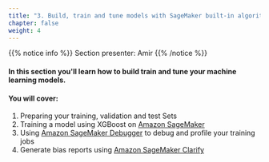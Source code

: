 ```yaml
---
title: "3. Build, train and tune models with SageMaker built-in algorithms"
chapter: false
weight: 4
---
```


{{% notice info %}}
Section presenter: Amir
{{% /notice %}}

#### In this section you'll learn how to build train and tune your machine learning models.

#### You will cover:

1. Preparing your training, validation and test Sets
1. Training a model using XGBoost on [Amazon SageMaker](https://aws.amazon.com/sagemaker/?trk=el_a134p000006vgXgAAI&trkCampaign=NA-FY21-GC-400-FTSA-SAG-Overview&sc_channel=el&sc_campaign=Y21-SageMaker_shshnkp&sc_outcome=AIML_Digital_Marketing)
1. Using [Amazon SageMaker Debugger](https://aws.amazon.com/sagemaker/debugger/?trk=el_a134p000006vgXgAAI&trkCampaign=NA-FY21-GC-400-FTSA-SAG-Overview&sc_channel=el&sc_campaign=Y21-SageMaker_shshnkp&sc_outcome=AIML_Digital_Marketing) to debug and profile your training jobs
1. Generate bias reports using [Amazon SageMaker Clarify](https://aws.amazon.com/sagemaker/clarify/?trk=el_a134p000006vgXgAAI&trkCampaign=NA-FY21-GC-400-FTSA-SAG-Overview&sc_channel=el&sc_campaign=Y21-SageMaker_shshnkp&sc_outcome=AIML_Digital_Marketing)
